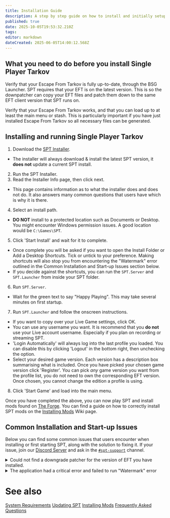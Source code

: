```yaml
---
title: Installation Guide
description: A step by step guide on how to install and initially setup Single Player Tarkov.
published: true
date: 2025-10-05T19:53:32.210Z
tags: 
editor: markdown
dateCreated: 2025-06-05T14:00:12.568Z
---
```


## What you need to do before you install Single Player Tarkov
Verify that your Escape From Tarkov is fully up-to-date, through the BSG Launcher.
SPT requires that your EFT is on the latest version. This is so the downpatcher can copy your EFT files and patch them down to the same EFT client version that SPT runs on.

Verify that your Escape From Tarkov works, and that you can load up to at least the main menu or stash.
This is particularly important if you have just installed Escape From Tarkov so all necessary files can be generated.

## Installing and running Single Player Tarkov
1. Download the [SPT Installer](https://forge.sp-tarkov.com/installer).
- The installer will always download & install the latest SPT version, it **does not** update a current SPT install.
2. Run the SPT Installer.
3. Read the Installer Info page, then click next.
- This page contains information as to what the installer does and does not do. It also answers many common questions that users have which is why it is there.
4. Select an install path. 
- **DO NOT** install to a protected location such as Documents or Desktop. You might encounter Windows permission issues. A good location would be `C:\Games\SPT`.
5. Click 'Start Install' and wait for it to complete.
- Once complete you will be asked if you want to open the Install Folder or Add a Desktop Shortcuts. Tick or untick to your preference. Making shortcuts will also stop you from encountering the "Watermark" error outlined in the Common Installation and Start-up Issues section below.
- If you decide against the shortcuts, you can run the `SPT.Server` and `SPT.Launcher` from inside your SPT folder.
6. Run `SPT.Server`.
- Wait for the green text to say "Happy Playing". This may take several minutes on first startup.
7. Run `SPT.Launcher` and follow the onscreen instructions.
- If you want to copy over your Live Game settings, click OK. 
- You can use any username you want. It is recommend that you **do not** use your Live account username. Especially if you plan on recording or streaming SPT.
- 'Login Automatically' will always log into the last profile you loaded. You can disable this by clicking 'Logout' in the bottom right, then unchecking the option.
- Select your desired game version. Each version has a description box summarising what is included. Once you have picked your chosen game version click 'Register'. You can pick *any* game version you want from the profile list, you do not need to own the corresponding EFT version. Once chosen, you cannot change the edition a profile is using.
8. Click 'Start Game' and load into the main menu.

Once you have completed the above, you can now play SPT and install mods found on [The Forge](https://forge.sp-tarkov.com/). You can find a guide on how to correctly install SPT mods on the [Installing Mods](https://wiki.sp-tarkov.com/Installing_Mods) Wiki page.

## Common Installation and Start-up Issues
Below you can find some common issues that users encounter when installing or first starting SPT, along with the solution to fixing it. If your issue, join our [Discord Server](http://discord.sp-tarkov.com/) and ask in the [`#spt-support`](https://discord.com/channels/875684761291599922/1172730102119944222) channel.

<details>
<summary>Could not find a downgrade patcher for the version of EFT you have installed.</summary>
<br>
<img src="/installernewpatch.png" style="border: 2px solid grey;" alt="Patcher Error">

  There is a new EFT update and either the SPT Development Team needs to update the downpatcher or you have not updated your EFT via the BSG Launcher.

</details>

<details>
<summary>The application had a critical error and failed to run "Watermark" error</summary>
<br>
<img src="/failedshortcuts.png" style="border: 2px solid grey;" alt="Watermark Error">

This happens because you have moved the `SPT.Server` and/or the `SPT.Launcher`, out of your SPT install folder. 
You will need to move these back into your SPT install folder and create desktop shortcuts of these. You can do this by right-clicking the executables and then Send To > Desktop (Shortcut).
</details>

# See also
[System Requirements](/system-requirements)
[Updating SPT](/Updating_SPT)
[Installing Mods](/Installing_Mods)
[Frequently Asked Questions](/FAQs)